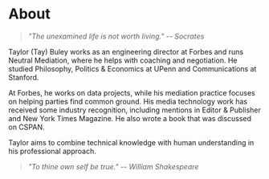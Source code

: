 # About

> *"The unexamined life is not worth living." -- Socrates*

Taylor (Tay) Buley works as an engineering director at Forbes and runs Neutral Mediation, where he helps with coaching and negotiation. He studied Philosophy, Politics & Economics at UPenn and Communications at Stanford.

At Forbes, he works on data projects, while his mediation practice focuses on helping parties find common ground. His media technology work has received some industry recognition, including mentions in Editor & Publisher and New York Times Magazine. He also wrote a book that was discussed on CSPAN.

Taylor aims to combine technical knowledge with human understanding in his professional approach.

> *"To thine own self be true." -- William Shakespeare*